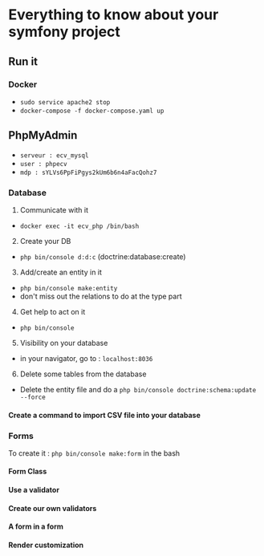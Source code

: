 # Everything to know about your symfony project
## Run it
### Docker
- `sudo service apache2 stop`
- `docker-compose -f docker-compose.yaml up`
## PhpMyAdmin
- `serveur : ecv_mysql`
- `user : phpecv`
- `mdp : sYLVs6PpFiPgys2kUm6b6n4aFacQohz7`
### Database
1. Communicate with it
- `docker exec -it ecv_php /bin/bash`
2. Create your DB
- `php bin/console d:d:c` (doctrine:database:create)
3. Add/create an entity in it
- `php bin/console make:entity`
- don't miss out the relations to do at the type part
4. Get help to act on it
- `php bin/console`
5. Visibility on your database
- in your navigator, go to : `localhost:8036`
6. Delete some tables from the database
- Delete the entity file and do a `php bin/console doctrine:schema:update --force`
#### Create a command to import CSV file into your database
### Forms
To create it : `php bin/console make:form` in the bash
#### Form Class
#### Use a validator
#### Create our own validators
#### A form in a form
#### Render customization